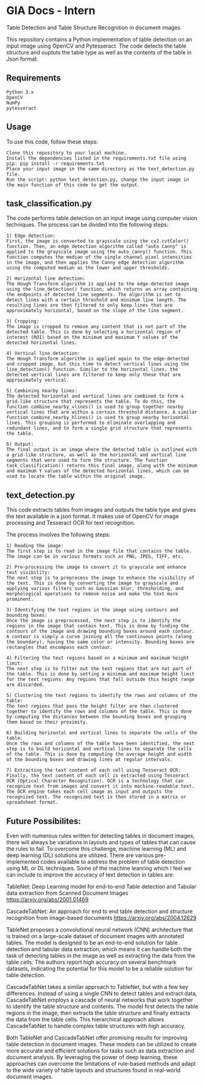 # GIA Docs - Intern 
Table Detection and Table Structure Recognition in document images

This repository contains a Python implementation of table detection on an input image using OpenCV and Pytesseract. The code detects the table structure and ouptuts the table type as well as the contents of the table in Json format.

## Requirements

    Python 3.x
    OpenCV
    NumPy
    pytesseract

## Usage

To use this code, follow these steps:

    Clone this repository to your local machine.
    Install the dependencies listed in the requirements.txt file using pip: pip install -r requirements.txt
    Place your input image in the same directory as the text_detection.py file.
    Run the script: python text_detection.py, change the input image in the main function of this code to get the output.

## task_classification.py 

The code performs table detection on an input image using computer vision techniques. The process can be divided into the following steps:

    1) Edge detection: 
    First, the image is converted to grayscale using the cv2.cvtColor() function. Then, an edge detection algorithm called "auto Canny" is applied to the grayscale image using the auto_canny() function. This function computes the median of the single channel pixel intensities in the image, and then applies the Canny edge detection algorithm using the computed median as the lower and upper thresholds.
    
    2) Horizontal line detection: 
    The Hough Transform algorithm is applied to the edge-detected image using the line_detection() function, which returns an array containing the endpoints of detected line segments. The algorithm is set to detect lines with a certain threshold and minimum line length. The resulting lines are then filtered to only keep lines that are approximately horizontal, based on the slope of the line segment.
    
    3) Cropping:
    The image is cropped to remove any content that is not part of the detected table. This is done by selecting a horizontal region of interest (ROI) based on the minimum and maximum Y values of the detected horizontal lines.
    
    4) Vertical line detection:
    The Hough Transform algorithm is applied again to the edge-detected and cropped image, but this time to detect vertical lines using the line_detection() function. Similar to the horizontal lines, the detected vertical lines are filtered to keep only those that are approximately vertical.
    
    5) Combining nearby lines: 
    The detected horizontal and vertical lines are combined to form a grid-like structure that represents the table. To do this, the function combine_nearby_vlines() is used to group together nearby vertical lines that are within a certain threshold distance. A similar function combine_nearby_hlines() is used to group nearby horizontal lines. This grouping is performed to eliminate overlapping and redundant lines, and to form a single grid structure that represents the table.
    
    6) Output: 
    The final output is an image where the detected table is outlined with a grid-like structure, as well as the horizontal and vertical line segments that were used to form the structure. The function task_classification() returns this final image, along with the minimum and maximum Y values of the detected horizontal lines, which can be used to locate the table within the original image.
    
## text_detection.py

This code extracts tables from images and outputs the table type and gives the text available in a json format. It makes use of OpenCV for image processing and Tesseract OCR for text recognition.

The process involves the following steps:

    1) Reading the image:
    The first step is to read in the image file that contains the table. The image can be in various formats such as PNG, JPEG, TIFF, etc.

    2) Pre-processing the image to convert it to grayscale and enhance text visibility:
    The next step is to preprocess the image to enhance the visibility of the text. This is done by converting the image to grayscale and applying various filters such as Gaussian blur, thresholding, and morphological operations to remove noise and make the text more prominent.

    3) Identifying the text regions in the image using contours and bounding boxes:
    Once the image is preprocessed, the next step is to identify the regions in the image that contain text. This is done by finding the contours of the image and drawing bounding boxes around each contour. A contour is simply a curve joining all the continuous points (along the boundary), having the same color or intensity. Bounding boxes are rectangles that encompass each contour.

    4) Filtering the text regions based on a minimum and maximum height limit:
    The next step is to filter out the text regions that are not part of the table. This is done by setting a minimum and maximum height limit for the text regions. Any regions that fall outside this height range are discarded.

    5) Clustering the text regions to identify the rows and columns of the table:
    The text regions that pass the height filter are then clustered together to identify the rows and columns of the table. This is done by computing the distances between the bounding boxes and grouping them based on their proximity.

    6) Building horizontal and vertical lines to separate the cells of the table:
    Once the rows and columns of the table have been identified, the next step is to build horizontal and vertical lines to separate the cells of the table. This is done by computing the average height and width of the bounding boxes and drawing lines at regular intervals.

    7) Extracting the text content of each cell using Tesseract OCR:
    Finally, the text content of each cell is extracted using Tesseract OCR (Optical Character Recognition). OCR is a technology that can recognize text from images and convert it into machine-readable text. The OCR engine takes each cell image as input and outputs the recognized text. The recognized text is then stored in a matrix or spreadsheet format.
    
    
## Future Possibilites:

Even with numerous rules written for detecting tables in document images, there will always be variations in layouts and types of tables that can cause the rules to fail. To overcome this challenge, machine learning (ML) and deep learning (DL) solutions are utilized. There are various pre-implemented codes available to address the problem of table detection using ML or DL techniques.
Some of the machine leanring which I feel we can include to improve the accuracy of text detection in tables are:

TableNet: Deep Learning model for end-to-end Table detection and Tabular data extraction from Scanned Document Images 
https://arxiv.org/abs/2001.01469

CascadeTabNet: An approach for end to end table detection and structure recognition from image-based documents
https://arxiv.org/abs/2004.12629

TableNet proposes a convolutional neural network (CNN) architecture that is trained on a large-scale dataset of document images with annotated tables. The model is designed to be an end-to-end solution for table detection and tabular data extraction, which means it can handle both the task of detecting tables in the image as well as extracting the data from the table cells. The authors report high accuracy on several benchmark datasets, indicating the potential for this model to be a reliable solution for table detection.

CascadeTabNet takes a similar approach to TableNet, but with a few key differences. Instead of using a single CNN to detect tables and extract data, CascadeTabNet employs a cascade of neural networks that work together to identify the table structure and contents. The model first detects the table regions in the image, then extracts the table structure and finally extracts the data from the table cells. This hierarchical approach allows CascadeTabNet to handle complex table structures with high accuracy.

Both TableNet and CascadeTabNet offer promising results for improving table detection in document images. These models can be utilized to create more accurate and efficient solutions for tasks such as data extraction and document analysis. By leveraging the power of deep learning, these approaches can overcome the limitations of rule-based methods and adapt to the wide variety of table layouts and structures found in real-world document images.
